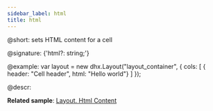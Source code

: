 ```yaml
---
sidebar_label: html
title: html
---          
```


@short: sets HTML content for a cell

@signature: {'html?: string;'}

@example:
var layout = new dhx.Layout("layout_container", {
    cols: [
      { header: "Cell header", html: "Hello world"}
    ]
});

@descr:

**Related sample**: [Layout. Html Content](https://snippet.dhtmlx.com/6x76kgyq)

[comment]: # (@related: layout/init.md#initialize-layout layout/cell_configuration.md#html-content)
